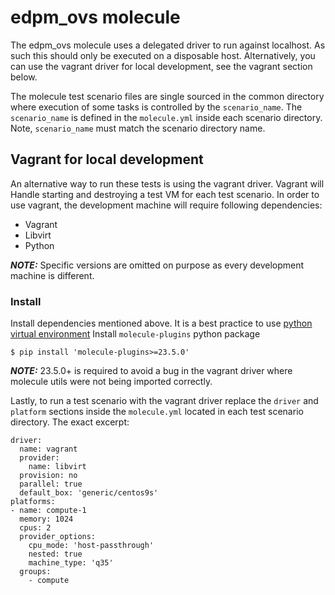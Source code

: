# edpm_ovs molecule

The edpm_ovs molecule uses a delegated driver to run against localhost.
As such this should only be executed on a disposable host. Alternatively, you
can use the vagrant driver for local development, see the vagrant section below.

The molecule test scenario files are single sourced in the common directory where
execution of some tasks is controlled by the `scenario_name`. The `scenario_name`
is defined in the `molecule.yml` inside each scenario directory. Note, `scenario_name`
must match the scenario directory name.

## Vagrant for local development

An alternative way to run these tests is using the vagrant driver. Vagrant will
Handle starting and destroying a test VM for each test scenario.
In order to use vagrant, the development machine will require following dependencies:

* Vagrant
* Libvirt
* Python

**_NOTE:_** Specific versions are omitted on purpose as every development machine is different.
### Install

Install dependencies mentioned above. It is a best practice to use [python virtual environment](https://virtualenv.pypa.io/en/latest/)
Install `molecule-plugins` python package
```
$ pip install 'molecule-plugins>=23.5.0'
```

**_NOTE:_** 23.5.0+ is required to avoid a bug in the vagrant driver where molecule utils were
not being imported correctly.

Lastly, to run a test scenario with the vagrant driver replace the `driver` and
`platform` sections inside the `molecule.yml` located in each test scenario directory.
The exact excerpt:

```
driver:
  name: vagrant
  provider:
    name: libvirt
  provision: no
  parallel: true
  default_box: 'generic/centos9s'
platforms:
- name: compute-1
  memory: 1024
  cpus: 2
  provider_options:
    cpu_mode: 'host-passthrough'
    nested: true
    machine_type: 'q35'
  groups:
    - compute
```

